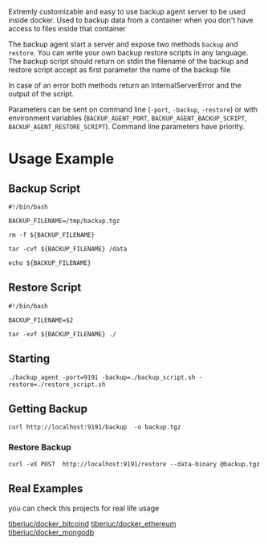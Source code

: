 
Extremly customizable and easy to use backup agent server to be used inside docker. Used to backup data from a container when you don't have access to files inside that container

The backup agent start a server and expose two methods `backup` and `restore`. You can write your own backup restore scripts in any language. The backup script should return on stdin the filename of the backup and restore script accept as first parameter the name of the backup file

In case of an error both methods return an InternalServerError and the output of the script.

Parameters can be sent on command line (`-port`, `-backup`, `-restore`) or with environment variables (`BACKUP_AGENT_PORT`, `BACKUP_AGENT_BACKUP_SCRIPT`, `BACKUP_AGENT_RESTORE_SCRIPT`). Command line parameters have priority.


# Usage Example

## Backup Script

```
#!/bin/bash

BACKUP_FILENAME=/tmp/backup.tgz

rm -f ${BACKUP_FILENAME}

tar -cvf ${BACKUP_FILENAME} /data

echo ${BACKUP_FILENAME}
```

## Restore Script

```
#!/bin/bash

BACKUP_FILENAME=$2

tar -xvf ${BACKUP_FILENAME} ./

```

## Starting

```
./backup_agent -port=9191 -backup=./backup_script.sh -restore=./restore_script.sh
```

## Getting Backup
```
curl http://localhost:9191/backup  -o backup.tgz
```

### Restore Backup
```
curl -vX POST  http://localhost:9191/restore --data-binary @backup.tgz
```

## Real Examples

you can check this projects for real life usage

[tiberiuc/docker_bitcoind](https://github.com/tiberiuc/docker_bitcoind)
[tiberiuc/docker_ethereum](https://github.com/tiberiuc/docker_ethereum)
[tiberiuc/docker_mongodb](https://github.com/tiberiuc/docker_mongodb)
